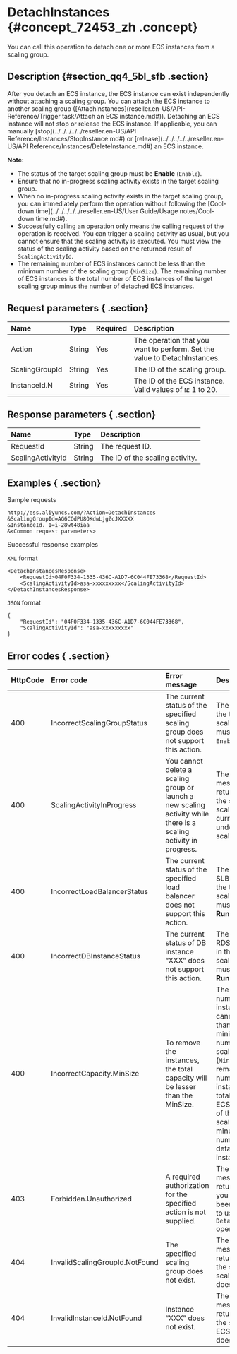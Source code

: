 # DetachInstances {#concept_72453_zh .concept}

You can call this operation to detach one or more ECS instances from a scaling group.

## Description {#section_qq4_5bl_sfb .section}

After you detach an ECS instance, the ECS instance can exist independently without attaching a scaling group. You can attach the ECS instance to another scaling group \([AttachInstances](reseller.en-US/API-Reference/Trigger task/Attach an ECS instance.md#)\). Detaching an ECS instance will not stop or release the ECS instance. If applicable, you can manually [stop](../../../../../reseller.en-US/API Reference/Instances/StopInstance.md#) or [release](../../../../../reseller.en-US/API Reference/Instances/DeleteInstance.md#) an ECS instance.

**Note:** 

-   The status of the target scaling group must be **Enable** \(`Enable`\).
-   Ensure that no in-progress scaling activity exists in the target scaling group.
-   When no in-progress scaling activity exists in the target scaling group, you can immediately perform the operation without following the [Cool-down time](../../../../../reseller.en-US/User Guide/Usage notes/Cool-down time.md#).
-   Successfully calling an operation only means the calling request of the operation is received. You can trigger a scaling activity as usual, but you cannot ensure that the scaling activity is executed. You must view the status of the scaling activity based on the returned result of `ScalingActivityId`.
-   The remaining number of ECS instances cannot be less than the minimum number of the scaling group \(`MinSize`\). The remaining number of ECS instances is the total number of ECS instances of the target scaling group minus the number of detached ECS instances.

## Request parameters { .section}

|Name|Type|Required|Description|
|:---|:---|:-------|:----------|
|Action|String|Yes|The operation that you want to perform. Set the value to DetachInstances.|
|ScalingGroupId|String|Yes|The ID of the scaling group.|
|InstanceId.N|String|Yes|The ID of the ECS instance. Valid values of `N`: 1 to 20.|

## Response parameters { .section}

|Name|Type|Description|
|:---|:---|:----------|
|RequestId|String|The request ID.|
|ScalingActivityId|String|The ID of the scaling activity.|

## Examples { .section}

Sample requests

```
http://ess.aliyuncs.com/?Action=DetachInstances
&ScalingGroupId=AG6CQdPU8OKdwLjgZcJXXXXX
&InstanceId. 1=i-28wt48iaa
&<Common request parameters>
```

Successful response examples

`XML` format

```
<DetachInstancesResponse>
    <RequestId>04F0F334-1335-436C-A1D7-6C044FE73368</RequestId> 
    <ScalingActivityId>asa-xxxxxxxxx</ScalingActivityId>
</DetachInstancesResponse> 
```

`JSON` format

```
{
    "RequestId": "04F0F334-1335-436C-A1D7-6C044FE73368",
    "ScalingActivityId": "asa-xxxxxxxxx"
}
```

## Error codes { .section}

|HttpCode|Error code|Error message|Description|
|--------|:---------|:------------|:----------|
|400|IncorrectScalingGroupStatus|The current status of the specified scaling group does not support this action.|The status of the target scaling group must be **Enable** `Enable`.|
|400|ScalingActivityInProgress|You cannot delete a scaling group or launch a new scaling activity while there is a scaling activity in progress.|The error message returned when the specified scaling group is currently undergoing a scaling activity.|
|400|IncorrectLoadBalancerStatus|The current status of the specified load balancer does not support this action.|The status of SLB instances in the target scaling group must be **Running**`Running`.|
|400|IncorrectDBInstanceStatus|The current status of DB instance “XXX” does not support this action.|The status of RDS instances in the target scaling group must be **Running**`Running`.|
|400|IncorrectCapacity.MinSize|To remove the instances, the total capacity will be lesser than the MinSize.|The remaining number of ECS instances cannot be less than the minimum number of the scaling group \(`MinSize`\). The remaining number of ECS instances is the total number of ECS instances of the target scaling group minus the number of detached ECS instances.|
|403|Forbidden.Unauthorized|A required authorization for the specified action is not supplied.|The error message returned when you have not been authorized to use the `DetachInstances` operation.|
|404|InvalidScalingGroupId.NotFound|The specified scaling group does not exist.|The error message returned when the specified scaling group does not exist.|
|404|InvalidInstanceId.NotFound|Instance “XXX” does not exist.|The error message returned when the specified ECS instance does not exist.|

